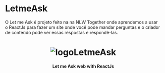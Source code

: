 # LetmeAsk
O Let me Ask é projeto feito na na NLW Together onde aprendemos a usar o ReactJs para fazer um site onde você pode mandar perguntas e o criador de conteúdo pode ver essas respostas e respondê-las.


<h1 align="center"> 
  <img alt="logoLetmeAsk" src="https://res.cloudinary.com/murilloborges/image/upload/v1626344714/logo_vudv51.svg" />
  <br>
</h1>

<h4 align="center">
   Let me Ask web with ReactJs
</h4>

<p align="center"> 
  <a href="https://res.cloudinary.com/murilloborges/video/upload/v1626344936/Let_me_Ask_mhyvzv.mp4> </a>
</p>
